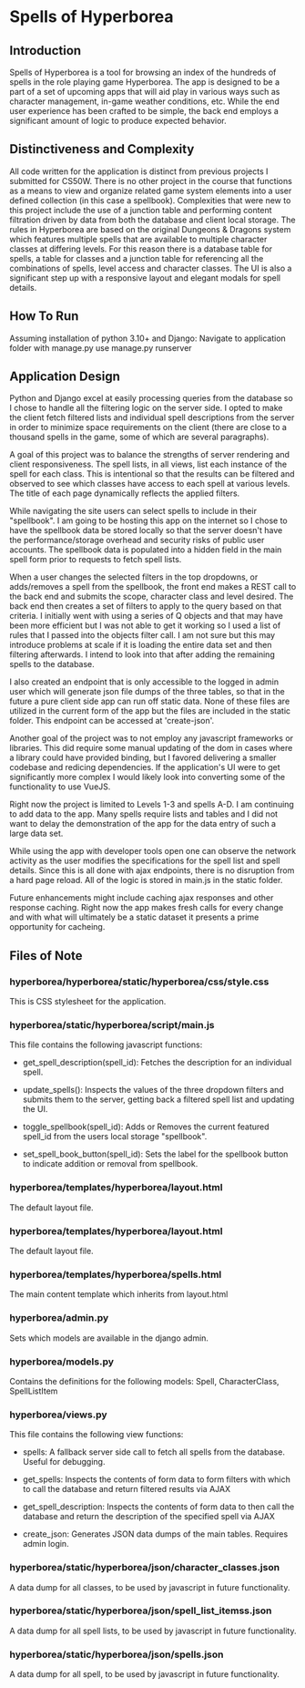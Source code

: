 # Spells of Hyperborea

## Introduction
Spells of Hyperborea is a tool for browsing an index of the hundreds of spells in the role playing game Hyperborea.  The app is designed to be a part of a set of upcoming apps that will aid play in various ways such as character management, in-game weather conditions, etc.  While the end user experience has been crafted to be simple, the back end employs a significant amount of logic to produce expected behavior.

## Distinctiveness and Complexity
All code written for the application is distinct from previous projects I submitted for CS50W.  There is no other project in the course that functions as a means to view and organize related game system elements into a user defined collection (in this case a spellbook).  Complexities that were new to this project include the use of a junction table and performing content filtration driven by data from both the database and client local storage.  The rules in Hyperborea are based on the original Dungeons & Dragons system which features multiple spells that are available to multiple character classes at differing levels.  For this reason there is a database table for spells, a table for classes and a junction table for referencing all the combinations of spells, level access and character classes.  The UI is also a significant step up with a responsive layout and elegant modals for spell details.

## How To Run
Assuming installation of python 3.10+ and Django: Navigate to application folder with manage.py use manage.py runserver

## Application Design
Python and Django excel at easily processing queries from the database so I chose to handle all the filtering logic on the server side.  I opted to make the client fetch filtered lists and individual spell descriptions from the server in order to minimize space requirements on the client (there are close to a thousand spells in the game, some of which are several paragraphs).

A goal of this project was to balance the strengths of server rendering and client responsiveness.  The spell lists, in all views, list each instance of the spell for each class.  This is intentional so that the results can be filtered and observed to see which classes have access to each spell at various levels.  The title of each page dynamically reflects the applied filters.

While navigating the site users can select spells to include in their "spellbook".  I am going to be hosting this app on the internet so I chose to have the spellbook data be stored locally so that the server doesn't have the performance/storage overhead and security risks of public user accounts.  The spellbook data is populated into a hidden field in the main spell form prior to requests to fetch spell lists.

When a user changes the selected filters in the top dropdowns, or adds/removes a spell from the spellbook, the front end makes a REST call to the back end and submits the scope, character class and level desired.  The back end then creates a set of filters to apply to the query based on that criteria.  I initially went with using a series of Q objects and that may have been more efficient but I was not able to get it working so I used a list of rules that I passed into the objects filter call.  I am not sure but this may introduce problems at scale if it is loading the entire data set and then filtering afterwards.  I intend to look into that after adding the remaining spells to the database.

I also created an endpoint that is only accessible to the logged in admin user which will generate json file dumps of the three tables, so that in the future a pure client side app can run off static data.  None of these files are utilized in the current form of the app but the files are included in the static folder.  This endpoint can be accessed at 'create-json'.

Another goal of the project was to not employ any javascript frameworks or libraries.  This did require some manual updating of the dom in cases where a library could have provided binding, but I favored delivering a smaller codebase and redicing dependencies.  If the application's UI were to get significantly more complex I would likely look into converting some of the functionality to use VueJS.

Right now the project is limited to Levels 1-3 and spells A-D.  I am continuing to add data to the app.  Many spells require lists and tables and I did not want to delay the demonstration of the app for the data entry of such a large data set.

While using the app with developer tools open one can observe the network activity as the user modifies the specifications for the spell list and spell details.  Since this is all done with ajax endpoints, there is no disruption from a hard page reload.  All of the logic is stored in main.js in the static folder.

Future enhancements might include caching ajax responses and other response caching.  Right now the app makes fresh calls for every change and with what will ultimately be a static dataset it presents a prime opportunity for cacheing.

## Files of Note

### hyperborea/hyperborea/static/hyperborea/css/style.css
This is CSS stylesheet for the application.

### hyperborea/static/hyperborea/script/main.js
This file contains the following javascript functions:
* get_spell_description(spell_id): Fetches the description for an individual spell.

* update_spells(): Inspects the values of the three dropdown filters and submits them to the server, getting back a filtered spell list and updating the UI.

* toggle_spellbook(spell_id): Adds or Removes the current featured spell_id from the users local storage "spellbook".

* set_spell_book_button(spell_id): Sets the label for the spellbook button to indicate addition or removal from spellbook.

### hyperborea/templates/hyperborea/layout.html
The default layout file.

### hyperborea/templates/hyperborea/layout.html
The default layout file.

### hyperborea/templates/hyperborea/spells.html
The main content template which inherits from layout.html

### hyperborea/admin.py
Sets which models are available in the django admin.

### hyperborea/models.py
Contains the definitions for the following models: Spell, CharacterClass, SpellListItem

### hyperborea/views.py
This file contains the following view functions:
* spells: A fallback server side call to fetch all spells from the database.  Useful for debugging.

* get_spells: Inspects the contents of form data to form filters with which to call the database and return filtered results via AJAX

* get_spell_description: Inspects the contents of form data to then call the database and return the description of the specified spell via AJAX

* create_json: Generates JSON data dumps of the main tables.  Requires admin login.

### hyperborea/static/hyperborea/json/character_classes.json
A data dump for all classes, to be used by javascript in future functionality.

### hyperborea/static/hyperborea/json/spell_list_itemss.json
A data dump for all spell lists, to be used by javascript in future functionality.

### hyperborea/static/hyperborea/json/spells.json
A data dump for all spell, to be used by javascript in future functionality.

